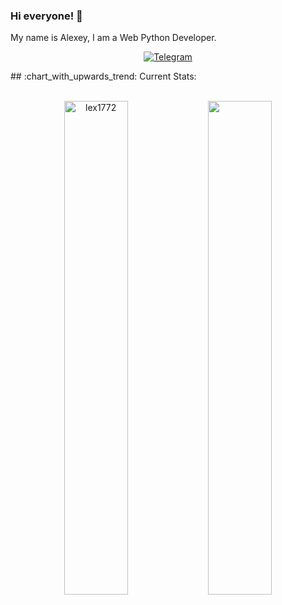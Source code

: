 ### Hi everyone! 👋

My name is Alexey, I am a Web Python Developer. 


<p align="center">
  <a href="https://t.me/alexey_romanenkov"><img src="https://img.shields.io/badge/Telegram-blue?logo=Telegram" alt="Telegram"></a>
</p>
## :chart_with_upwards_trend: Current Stats:
</br>
</div>
<br />
<p align="center"><img width="45%" src="https://github-readme-streak-stats.herokuapp.com/?user=lex1772&theme=gotham&show_icons=true" alt="lex1772"/>

<img width="45%" src="https://github-readme-stats-ten-gilt.vercel.app/api?username=lex1772&show_icons=true&theme=gotham"/>
</p>
